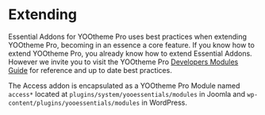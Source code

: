 # Extending

Essential Addons for YOOtheme Pro uses best practices when extending YOOtheme Pro, becoming in an essence a core feature. If you know how to extend YOOtheme Pro, you already know how to extend Essential Addons. However we invite you to visit the YOOtheme Pro [Developers Modules Guide](https://yootheme.com/support/yootheme-pro/joomla/developers-modules) for reference and up to date best practices.

The Access addon is encapsulated as a YOOtheme Pro Module named `access*` located at `plugins/system/yooessentials/modules` in Joomla and `wp-content/plugins/yooessentials/modules` in WordPress.
